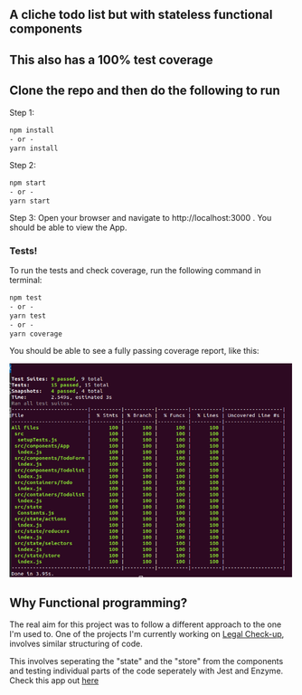 ## A cliche todo list but with stateless functional components
## This also has a 100% test coverage

## Clone the repo and then do the following to run

Step 1:
```
npm install
- or -
yarn install
```
Step 2:
```
npm start
- or -
yarn start
```
Step 3:
Open your browser and navigate to http://localhost:3000 .
You should be able to view the App.

### Tests!

To run the tests and check coverage, run the following command in terminal:
```
npm test
- or -
yarn test
- or -
yarn coverage
```
You should be able to see a fully passing coverage report, like this:

<img src="./public/Screenshot todo.png" alt="screenshot showing my test suite passing" width="500px"/>


## Why Functional programming?

The real aim for this project was to follow a different approach to the one I'm used to. One of the projects I'm currently working on <a href="https://github.com/PaperHat/legal-checkup-client">Legal Check-up</a>, involves similar structuring of code. 

This involves seperating the "state" and the "store" from the components and testing individual parts of the code seperately with Jest and Enzyme. Check this app out <a href="https://cliche-todolist.herokuapp.com/ ">here</a>
